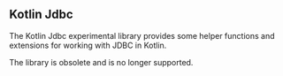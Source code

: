 ## Kotlin Jdbc

The Kotlin Jdbc experimental library provides some helper functions and extensions for working with JDBC in Kotlin.

The library is obsolete and is no longer supported.

